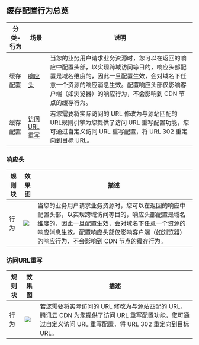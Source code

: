## 缓存配置行为总览

| 分类-行为 | 场景                 | 说明                                                         |
| --------- | -------------------- | ------------------------------------------------------------ |
| 缓存配置  | [响应头](#m1)        | 当您的业务用户请求业务资源时，您可以在返回的响应中配置头部，以实现跨域访问等目的，响应头部配置是域名维度的，因此一旦配置生效，会对域名下任意一个资源的响应消息生效。配置响应头部仅影响客户端（如浏览器）的响应行为，不会影响到 CDN 节点的缓存行为。 |
| 缓存配置  | [访问 URL 重写](#m2) | 若您需要将实际访问的 URL 修改为与源站匹配的 URL规则引擎为您提供了访问 URL 重写配置功能，您可通过自定义访问 URL 重写配置，将 URL 302 重定向到目标 URL。 |

[](id:m1)
### 响应头

| 规则块 | 效果图                                                       | 描述                                                         |
| ------ | ------------------------------------------------------------ | ------------------------------------------------------------ |
| 行为   | ![](https://qcloudimg.tencent-cloud.cn/raw/a8056884b834b4c48ec9cdeb70d5c70e.png) | 当您的业务用户请求业务资源时，您可以在返回的响应中配置头部，以实现跨域访问等目的，响应头部配置是域名维度的，因此一旦配置生效，会对域名下任意一个资源的响应消息生效。配置响应头部仅影响客户端（如浏览器）的响应行为，不会影响到 CDN 节点的缓存行为。 |

[](id:m2)
### 访问URL重写

| 规则块 | 效果图                                                       | 描述                                                         |
| ------ | ------------------------------------------------------------ | ------------------------------------------------------------ |
| 行为   | ![](https://qcloudimg.tencent-cloud.cn/raw/f50450887e0f41f347717efdf16bc677.png) | 若您需要将实际访问的 URL 修改为与源站匹配的 URL，腾讯云 CDN 为您提供了访问 URL 重写配置功能，您可通过自定义访问 URL 重写配置，将 URL 302 重定向到目标 URL。 |